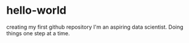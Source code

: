# hello-world
creating my first github repository
I'm an aspiring data scientist. Doing things one step at a time.
